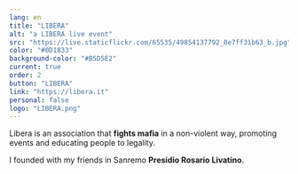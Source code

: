 ```yaml
---
lang: en
title: "LIBERA"
alt: "a LIBERA live event"
src: "https://live.staticflickr.com/65535/49854137792_8e7ff31b63_b.jpg"
color: "#0D1833"
background-color: "#B5D5E2"
current: true
order: 2
button: "LIBERA"
link: "https://libera.it"
personal: false
logo: "LIBERA.png"
---
```

Libera is an association that **fights mafia** in a non-violent way, promoting events and educating people to legality.

I founded with my friends in Sanremo **Presidio Rosario Livatino**.
